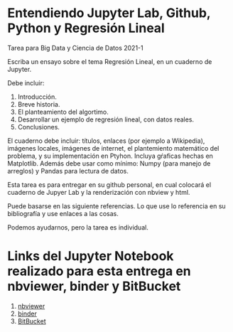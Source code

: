 # Entendiendo Jupyter Lab, Github, Python y Regresión Lineal
Tarea para Big Data y Ciencia de Datos 2021-1

Escriba un ensayo sobre el tema Regresión Lineal, en un cuaderno de Jupyter.

Debe incluir:
1. Introducción.
2. Breve historia.
3. El planteamiento del algortimo.
4. Desarrollar un ejemplo de regresión lineal, con datos reales.
5. Conclusiones.

El cuaderno debe incluir: títulos, enlaces (por ejemplo a Wikipedia), imágenes locales, imágenes de internet, el plantemiento matemático del problema, y su implementación en Ptyhon. Incluya gŕaficas hechas en Matplotlib. Además debe usar como mínimo: Numpy (para manejo de arreglos) y Pandas para lectura de datos.

Esta tarea es para entregar en su github personal, en cual colocará el cuaderno de Jupyer Lab y la renderización con nbview y html.

Puede basarse en las siguiente referencias. Lo que use lo referencia en su bibliografía y use enlaces a las cosas.

Podemos ayudarnos, pero la tarea es individual.

# Links del Jupyter Notebook realizado para esta entrega en nbviewer, binder y BitBucket
1. [nbviewer](https://nbviewer.jupyter.org/github/nriverag/Regresion_Lineal/blob/main/Script.ipynb)
2. [binder](https://mybinder.org/v2/gh/nriverag/Regresion_Lineal/615c1e455336759422cbf4777ba88a1ae0fa4e59)
3. [BitBucket ](https://htmlpreview.github.io/?https://github.com/nriverag/Regresion_Lineal/blob/main/Script_html.html)
